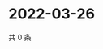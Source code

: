 # 2022-03-26

共 0 条

<!-- BEGIN WEIBO -->
<!-- 最后更新时间 Sat Mar 26 2022 19:13:26 GMT+0800 (China Standard Time) -->

<!-- END WEIBO -->
